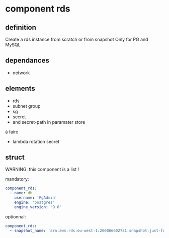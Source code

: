 # component rds

## definition

Create a rds instance from scratch or from snapshot
Only for PG and MySQL

## dependances

- network

## elements

- rds
- subnet group
- sg
- secret
- and secret-path in paramater store

à faire

- lambda rotation secret

## struct

WARNING: this component is a list !

mandatory:

```yaml
component_rds:
  - name: db
    username: 'PgAdmin'
    engine: 'postgres'
    engine_version: '9.6'
```

optionnal:

```yaml
component_rds:
  - snapshot_name: 'arn:aws:rds:eu-west-1:200066602731:snapshot:just-for-test'
```
